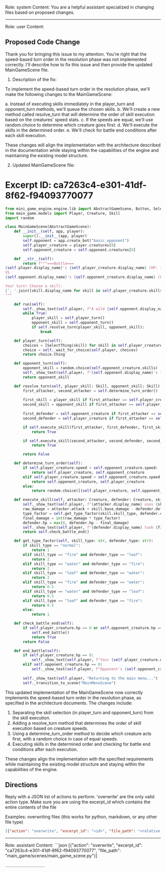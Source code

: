 Role: system
Content: You are a helpful assistant specialized in changing files based on proposed changes.
__________________
Role: user
Content: 
## Proposed Code Change
Thank you for bringing this issue to my attention. You're right that the speed-based turn order in the resolution phase was not implemented correctly. I'll describe how to fix this issue and then provide the updated MainGameScene file.

1. Description of the fix:

To implement the speed-based turn order in the resolution phase, we'll make the following changes to the MainGameScene:

a. Instead of executing skills immediately in the player_turn and opponent_turn methods, we'll queue the chosen skills.
b. We'll create a new method called resolve_turn that will determine the order of skill execution based on the creatures' speed stats.
c. If the speeds are equal, we'll use random.choice to determine which creature goes first.
d. We'll execute the skills in the determined order.
e. We'll check for battle end conditions after each skill execution.

These changes will align the implementation with the architecture described in the documentation while staying within the capabilities of the engine and maintaining the existing model structure.

2. Updated MainGameScene file:

# Excerpt ID: ca7263c4-e301-41df-8f62-f94093770077
```python main_game/scenes/main_game_scene.py
from mini_game_engine.engine.lib import AbstractGameScene, Button, SelectThing
from main_game.models import Player, Creature, Skill
import random

class MainGameScene(AbstractGameScene):
    def __init__(self, app, player):
        super().__init__(app, player)
        self.opponent = app.create_bot("basic_opponent")
        self.player_creature = player.creatures[0]
        self.opponent_creature = self.opponent.creatures[0]

    def __str__(self):
        return f"""===Battle===
{self.player.display_name}'s {self.player_creature.display_name} (HP: {self.player_creature.hp}/{self.player_creature.max_hp})
VS
{self.opponent.display_name}'s {self.opponent_creature.display_name} (HP: {self.opponent_creature.hp}/{self.opponent_creature.max_hp})

Your turn! Choose a skill:
{', '.join([skill.display_name for skill in self.player_creature.skills])}
"""

    def run(self):
        self._show_text(self.player, f"A wild {self.opponent.display_name} appeared!")
        while True:
            player_skill = self.player_turn()
            opponent_skill = self.opponent_turn()
            if self.resolve_turn(player_skill, opponent_skill):
                break

    def player_turn(self):
        choices = [SelectThing(skill) for skill in self.player_creature.skills]
        choice = self._wait_for_choice(self.player, choices)
        return choice.thing

    def opponent_turn(self):
        opponent_skill = random.choice(self.opponent_creature.skills)
        self._show_text(self.player, f"{self.opponent.display_name}'s {self.opponent_creature.display_name} is preparing to use {opponent_skill.display_name}!")
        return opponent_skill

    def resolve_turn(self, player_skill: Skill, opponent_skill: Skill):
        first_attacker, second_attacker = self.determine_turn_order()
        
        first_skill = player_skill if first_attacker == self.player_creature else opponent_skill
        second_skill = opponent_skill if first_attacker == self.player_creature else player_skill
        
        first_defender = self.opponent_creature if first_attacker == self.player_creature else self.player_creature
        second_defender = self.player_creature if first_attacker == self.player_creature else self.opponent_creature

        if self.execute_skill(first_attacker, first_defender, first_skill):
            return True

        if self.execute_skill(second_attacker, second_defender, second_skill):
            return True

        return False

    def determine_turn_order(self):
        if self.player_creature.speed > self.opponent_creature.speed:
            return self.player_creature, self.opponent_creature
        elif self.player_creature.speed < self.opponent_creature.speed:
            return self.opponent_creature, self.player_creature
        else:
            return random.choice([(self.player_creature, self.opponent_creature), (self.opponent_creature, self.player_creature)])

    def execute_skill(self, attacker: Creature, defender: Creature, skill: Skill):
        self._show_text(self.player, f"{attacker.display_name} uses {skill.display_name}!")
        raw_damage = attacker.attack + skill.base_damage - defender.defense
        type_factor = self.get_type_factor(skill.skill_type, defender.creature_type)
        final_damage = int(raw_damage * type_factor)
        defender.hp = max(0, defender.hp - final_damage)
        self._show_text(self.player, f"{defender.display_name} took {final_damage} damage!")
        return self.check_battle_end()

    def get_type_factor(self, skill_type: str, defender_type: str):
        if skill_type == "normal":
            return 1
        elif skill_type == "fire" and defender_type == "leaf":
            return 2
        elif skill_type == "water" and defender_type == "fire":
            return 2
        elif skill_type == "leaf" and defender_type == "water":
            return 2
        elif skill_type == "fire" and defender_type == "water":
            return 0.5
        elif skill_type == "water" and defender_type == "leaf":
            return 0.5
        elif skill_type == "leaf" and defender_type == "fire":
            return 0.5
        else:
            return 1

    def check_battle_end(self):
        if self.player_creature.hp == 0 or self.opponent_creature.hp == 0:
            self.end_battle()
            return True
        return False

    def end_battle(self):
        if self.player_creature.hp == 0:
            self._show_text(self.player, f"Your {self.player_creature.display_name} fainted! You lost the battle.")
        elif self.opponent_creature.hp == 0:
            self._show_text(self.player, f"Opponent's {self.opponent_creature.display_name} fainted! You won the battle!")
        
        self._show_text(self.player, "Returning to the main menu...")
        self._transition_to_scene("MainMenuScene")
```

This updated implementation of the MainGameScene now correctly implements the speed-based turn order in the resolution phase, as specified in the architecture documents. The changes include:

1. Separating the skill selection (in player_turn and opponent_turn) from the skill execution.
2. Adding a resolve_turn method that determines the order of skill execution based on creature speeds.
3. Using a determine_turn_order method to decide which creature acts first, with a random choice in case of equal speeds.
4. Executing skills in the determined order and checking for battle end conditions after each execution.

These changes align the implementation with the specified requirements while maintaining the existing model structure and staying within the capabilities of the engine.

## Directions
Reply with a JSON list of actions to perform. 'overwrite' are the only valid action type. 
Make sure you are using the excerpt_id which contains the entire contents of the file

Examples:
overwriting files (this works for python, markdown, or any other file type)
```json output_example1
[{"action": "overwrite", "excerpt_id": "<id>", "file_path": "<relative file path>"}]
```

__________________
Role: assistant
Content: ```json
[{"action": "overwrite", "excerpt_id": "ca7263c4-e301-41df-8f62-f94093770077", "file_path": "main_game/scenes/main_game_scene.py"}]
```
__________________
